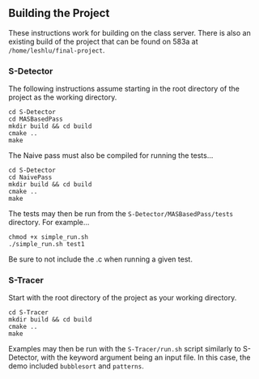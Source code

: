 ## Building the Project

These instructions work for building on the class server. There is also an existing build of the project that can be found on 583a at `/home/leshlu/final-project`. 

### S-Detector 
The following instructions assume starting in the root directory of the project as the working directory.

```
cd S-Detector
cd MASBasedPass
mkdir build && cd build
cmake ..
make
```

The Naive pass must also be compiled for running the tests...
```
cd S-Detector
cd NaivePass
mkdir build && cd build
cmake ..
make
```

The tests may then be run from the `S-Detector/MASBasedPass/tests` directory. For example... 

```
chmod +x simple_run.sh
./simple_run.sh test1
```

Be sure to not include the .c when running a given test. 

### S-Tracer
Start with the root directory of the project as your working directory.

```
cd S-Tracer
mkdir build && cd build
cmake ..
make
```

Examples may then be run with the `S-Tracer/run.sh` script similarly to S-Detector, with the keyword argument being an input file. In this case, the demo included `bubblesort` and `patterns`. 